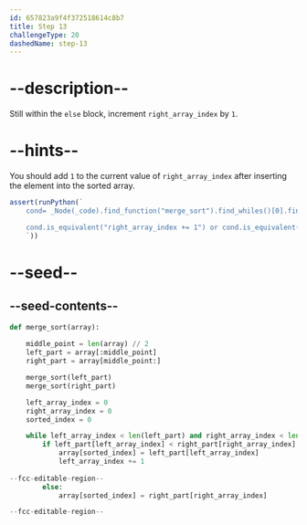 ```yaml
---
id: 657823a9f4f372518614c8b7
title: Step 13
challengeType: 20
dashedName: step-13
---
```


# --description--

Still within the `else` block, increment `right_array_index` by `1`.

# --hints--

You should add `1` to the current value of `right_array_index` after inserting the element into the sorted array.

```js
assert(runPython(`
    cond= _Node(_code).find_function("merge_sort").find_whiles()[0].find_ifs()[0].find_bodies()[1].find_body()[1]

    cond.is_equivalent("right_array_index += 1") or cond.is_equivalent("right_array_index = right_array_index + 1") or cond.is_equivalent("right_array_index = 1 + right_array_index")
    `)) 
```

# --seed--

## --seed-contents--

```py
def merge_sort(array):
    
    middle_point = len(array) // 2
    left_part = array[:middle_point]
    right_part = array[middle_point:]

    merge_sort(left_part)
    merge_sort(right_part)

    left_array_index = 0
    right_array_index = 0
    sorted_index = 0

    while left_array_index < len(left_part) and right_array_index < len(right_part):
        if left_part[left_array_index] < right_part[right_array_index]:
            array[sorted_index] = left_part[left_array_index]
            left_array_index += 1
        
--fcc-editable-region--
        else:
            array[sorted_index] = right_part[right_array_index]

--fcc-editable-region--
```
